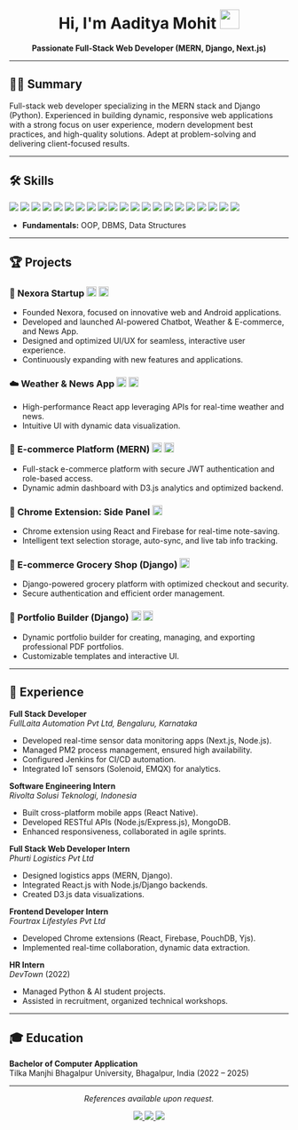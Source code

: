 <h1 align="center">Hi, I'm Aaditya Mohit <img src="https://media.giphy.com/media/hvRJCLFzcasrR4ia7z/giphy.gif" width="35"></h1>

<p align="center">
  <b>Passionate Full-Stack Web Developer (MERN, Django, Next.js)</b>
</p>

---

## 🧑‍💻 Summary

Full-stack web developer specializing in the MERN stack and Django (Python). Experienced in building dynamic, responsive web applications with a strong focus on user experience, modern development best practices, and high-quality solutions. Adept at problem-solving and delivering client-focused results.

---

## 🛠️ Skills

<p>
  <img src="https://img.shields.io/badge/Python-3776AB?style=flat-square&logo=python&logoColor=white"/>
  <img src="https://img.shields.io/badge/Java-007396?style=flat-square&logo=java&logoColor=white"/>
  <img src="https://img.shields.io/badge/JavaScript-F7DF1E?style=flat-square&logo=javascript&logoColor=black"/>
  <img src="https://img.shields.io/badge/HTML5-E34F26?style=flat-square&logo=html5&logoColor=white"/>
  <img src="https://img.shields.io/badge/CSS3-1572B6?style=flat-square&logo=css3&logoColor=white"/>
  <img src="https://img.shields.io/badge/React-20232A?style=flat-square&logo=react&logoColor=61DAFB"/>
  <img src="https://img.shields.io/badge/React_Native-20232A?style=flat-square&logo=react&logoColor=61DAFB"/>
  <img src="https://img.shields.io/badge/Express.js-404D59?style=flat-square&logo=express&logoColor=white"/>
  <img src="https://img.shields.io/badge/Node.js-339933?style=flat-square&logo=node.js&logoColor=white"/>
  <img src="https://img.shields.io/badge/Django-092E20?style=flat-square&logo=django&logoColor=white"/>
  <img src="https://img.shields.io/badge/Next.js-000000?style=flat-square&logo=next.js&logoColor=white"/>
  <img src="https://img.shields.io/badge/MongoDB-4EA94B?style=flat-square&logo=mongodb&logoColor=white"/>
  <img src="https://img.shields.io/badge/SQL-4479A1?style=flat-square&logo=postgresql&logoColor=white"/>
  <img src="https://img.shields.io/badge/Git-F05032?style=flat-square&logo=git&logoColor=white"/>
  <img src="https://img.shields.io/badge/GitHub-181717?style=flat-square&logo=github&logoColor=white"/>
  <img src="https://img.shields.io/badge/Netlify-00C7B7?style=flat-square&logo=netlify&logoColor=white"/>
  <img src="https://img.shields.io/badge/Unix-4EAA25?style=flat-square&logo=gnubash&logoColor=white"/>
  <img src="https://img.shields.io/badge/Webpack-8DD6F9?style=flat-square&logo=webpack&logoColor=black"/>
  <img src="https://img.shields.io/badge/VS%20Code-007ACC?style=flat-square&logo=visual-studio-code&logoColor=white"/>
  <img src="https://img.shields.io/badge/Firebase-FFCA28?style=flat-square&logo=firebase&logoColor=black"/>
  <img src="https://img.shields.io/badge/Figma-F24E1E?style=flat-square&logo=figma&logoColor=white"/>
</p>

- **Fundamentals:** OOP, DBMS, Data Structures

---

## 🏆 Projects

### 🚀 Nexora Startup [<img src="https://img.shields.io/badge/GitHub-181717?style=flat-square&logo=github&logoColor=white" height="18"/>](#) [<img src="https://img.shields.io/badge/Live-00C7B7?style=flat-square&logo=netlify&logoColor=white" height="18"/>](#)
- Founded Nexora, focused on innovative web and Android applications.
- Developed and launched AI-powered Chatbot, Weather & E-commerce, and News App.
- Designed and optimized UI/UX for seamless, interactive user experience.
- Continuously expanding with new features and applications.

### ☁️ Weather & News App [<img src="https://img.shields.io/badge/GitHub-181717?style=flat-square&logo=github&logoColor=white" height="18"/>](#) [<img src="https://img.shields.io/badge/Live-00C7B7?style=flat-square&logo=netlify&logoColor=white" height="18"/>](#)
- High-performance React app leveraging APIs for real-time weather and news.
- Intuitive UI with dynamic data visualization.

### 🛒 E-commerce Platform (MERN) [<img src="https://img.shields.io/badge/GitHub-181717?style=flat-square&logo=github&logoColor=white" height="18"/>](#) [<img src="https://img.shields.io/badge/Live-00C7B7?style=flat-square&logo=netlify&logoColor=white" height="18"/>](#)
- Full-stack e-commerce platform with secure JWT authentication and role-based access.
- Dynamic admin dashboard with D3.js analytics and optimized backend.

### 🧩 Chrome Extension: Side Panel [<img src="https://img.shields.io/badge/GitHub-181717?style=flat-square&logo=github&logoColor=white" height="18"/>](#)
- Chrome extension using React and Firebase for real-time note-saving.
- Intelligent text selection storage, auto-sync, and live tab info tracking.

### 🥦 E-commerce Grocery Shop (Django) [<img src="https://img.shields.io/badge/GitHub-181717?style=flat-square&logo=github&logoColor=white" height="18"/>](#)
- Django-powered grocery platform with optimized checkout and security.
- Secure authentication and efficient order management.

### 📝 Portfolio Builder (Django) [<img src="https://img.shields.io/badge/GitHub-181717?style=flat-square&logo=github&logoColor=white" height="18"/>](#) [<img src="https://img.shields.io/badge/Live-00C7B7?style=flat-square&logo=netlify&logoColor=white" height="18"/>](#)
- Dynamic portfolio builder for creating, managing, and exporting professional PDF portfolios.
- Customizable templates and interactive UI.

---

## 💼 Experience

**Full Stack Developer**  
*FullLaita Automation Pvt Ltd, Bengaluru, Karnataka*    
- Developed real-time sensor data monitoring apps (Next.js, Node.js).
- Managed PM2 process management, ensured high availability.
- Configured Jenkins for CI/CD automation.
- Integrated IoT sensors (Solenoid, EMQX) for analytics.

**Software Engineering Intern**  
*Rivolta Solusi Teknologi, Indonesia*  
- Built cross-platform mobile apps (React Native).
- Developed RESTful APIs (Node.js/Express.js), MongoDB.
- Enhanced responsiveness, collaborated in agile sprints.

**Full Stack Web Developer Intern**  
*Phurti Logistics Pvt Ltd*  
- Designed logistics apps (MERN, Django).
- Integrated React.js with Node.js/Django backends.
- Created D3.js data visualizations.

**Frontend Developer Intern**  
*Fourtrax Lifestyles Pvt Ltd*    
- Developed Chrome extensions (React, Firebase, PouchDB, Yjs).
- Implemented real-time collaboration, dynamic data extraction.

**HR Intern**  
*DevTown* (2022)  
- Managed Python & AI student projects.
- Assisted in recruitment, organized technical workshops.

---

## 🎓 Education

**Bachelor of Computer Application**  
Tilka Manjhi Bhagalpur University, Bhagalpur, India (2022 – 2025)

---

<p align="center">
  <i>References available upon request.</i>
</p>

<p align="center">
  <a href="https://www.linkedin.com/in/YOUR_LINKEDIN_PROFILE" target="_blank">
    <img src="https://img.shields.io/badge/LinkedIn-0A66C2?style=flat-square&logo=linkedin&logoColor=white"/>
  </a>
  <a href="mailto:YOUR_EMAIL@gmail.com">
    <img src="https://img.shields.io/badge/Email-D14836?style=flat-square&logo=gmail&logoColor=white"/>
  </a>
  <a href="https://YOUR-PORTFOLIO-LINK.com" target="_blank">
    <img src="https://img.shields.io/badge/Portfolio-24292F?style=flat-square&logo=githubpages&logoColor=white"/>
  </a>
</p>
